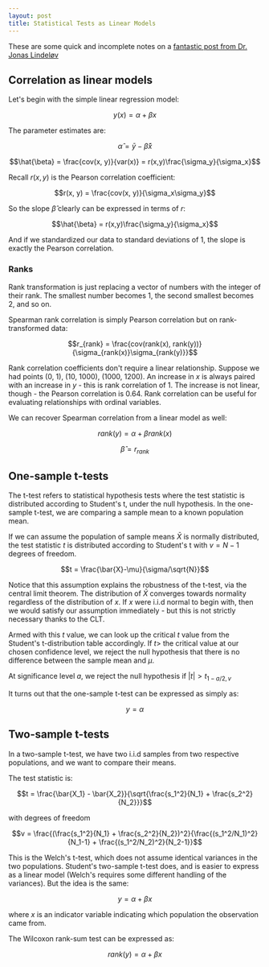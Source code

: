 ```yaml
---
layout: post
title: Statistical Tests as Linear Models
---
```


These are some quick and incomplete notes on a [fantastic post from Dr. Jonas Lindeløv](https://lindeloev.github.io/tests-as-linear/)

## Correlation as linear models

Let's begin with the simple linear regression model:

$$y(x) = \alpha + \beta x$$

The parameter estimates are:

$$\hat{\alpha} = \bar{y} - \hat{\beta}\bar{x}$$

$$\hat{\beta} = \frac{cov(x, y)}{var(x)} = r(x,y)\frac{\sigma_y}{\sigma_x}$$

Recall $r(x, y)$ is the Pearson correlation coefficient:

$$r(x, y) = \frac{cov(x, y)}{\sigma_x\sigma_y}$$

So the slope $\hat{\beta}$ clearly can be expressed in terms of $r$:

$$\hat{\beta} = r(x,y)\frac{\sigma_y}{\sigma_x}$$

And if we standardized our data to standard deviations of 1, the slope is exactly the Pearson correlation.

### Ranks

Rank transformation is just replacing a vector of numbers with the integer of their rank. The smallest number becomes 1, the second smallest becomes 2, and so on. 

Spearman rank correlation is simply Pearson correlation but on rank-transformed data:

$$r_{rank} = \frac{cov(rank(x), rank(y))}{\sigma_{rank(x)}\sigma_{rank(y)}}$$

Rank correlation coefficients don't require a linear relationship. Suppose we had points (0, 1), (10, 1000), (1000, 1200). An increase in $x$ is always paired with an increase in $y$ - this is rank correlation of 1. The increase is not linear, though - the Pearson correlation is $0.64$. Rank correlation can be useful for evaluating relationships with ordinal variables.

We can recover Spearman correlation from a linear model as well:

$$rank(y) = \alpha + \beta rank(x)$$

$$\hat{\beta} = r_{rank}$$

## One-sample t-tests

The t-test refers to statistical hypothesis tests where the test statistic is distributed according to Student's t, under the null hypothesis. In the one-sample t-test, we are comparing a sample mean to a known population mean. 

If we can assume the population of sample means $\bar{X}$ is normally distributed, the test statistic $t$ is distributed according to Student's t with $v=N-1$ degrees of freedom. 

$$t = \frac{\bar{X}-\mu}{\sigma/\sqrt{N}}$$

Notice that this assumption explains the robustness of the t-test, via the central limit theorem. The distribution of $\bar{X}$ converges towards normality regardless of the distribution of $x$. If $x$ were i.i.d normal to begin with, then we would satisfy our assumption immediately - but this is not strictly necessary thanks to the CLT.

Armed with this $t$ value, we can look up the critical $t$ value from the Student's t-distribution table accordingly. If $t >$ the critical value at our chosen confidence level, we reject the null hypothesis that there is no difference between the sample mean and $\mu$.

At significance level $a$, we reject the null hypothesis if $|t| > t_{1-a/2,v}$

It turns out that the one-sample t-test can be expressed as simply as:

$$y = \alpha$$

## Two-sample t-tests

In a two-sample t-test, we have two i.i.d samples from two respective populations, and we want to compare their means. 

The test statistic is:

$$t = \frac{\bar{X_1} - \bar{X_2}}{\sqrt{\frac{s_1^2}{N_1} + \frac{s_2^2}{N_2}}}$$

with degrees of freedom

$$v = \frac{(\frac{s_1^2}{N_1} + \frac{s_2^2}{N_2})^2}{\frac{(s_1^2/N_1)^2}{N_1-1} + \frac{(s_1^2/N_2)^2}{N_2-1}}$$

This is the Welch's t-test, which does not assume identical variances in the two populations. Student's two-sample t-test does, and is easier to express as a linear model (Welch's requires some different handling of the variances). But the idea is the same:

$$y = \alpha + \beta x$$

where $x$ is an indicator variable indicating which population the observation came from. 

The Wilcoxon rank-sum test can be expressed as:

$$rank(y) = \alpha + \beta x$$

